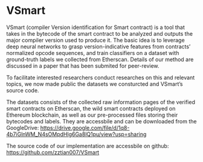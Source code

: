 # VSmart
VSmart (compiler Version identification for Smart contract) is a tool that takes in the bytecode of the smart contract to be analyzed and outputs the major compiler version used to produce it. The basic idea is to leverage deep neural networks to grasp version-indicative features from contracts’ normalized opcode sequences, and train classifiers on a dataset with ground-truth labels we collected from Etherscan. Details of our method are discussed in a paper that has been submited for peer-review.

To facilitate interested researchers conduct researches on this and relevant topics, we now made public the datasets we consturcted and VSmart’s source code.

The datasets consists of the collected raw information pages of the verified smart contracts on Etherscan, the wild smart contracts deployed on Ethereum blockchain, as well as our pre-processed files storing their bytecodes and labels. They are accessbile and can be downloaded from the GoogleDrive: https://drive.google.com/file/d/1q8-4b7iGlnWM_N4sOMpdHlg6Ga8lQ1pu/view?usp=sharing 

The source code of our implementation are accessbile on github: https://github.com/zztian007/VSmart 
